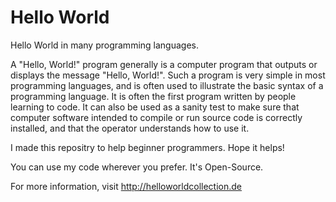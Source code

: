 # Hello World
Hello World in many programming languages.

A "Hello, World!" program generally is a computer program that outputs or displays the message "Hello, World!". Such a program is very simple in most programming languages, and is often used to illustrate the basic syntax of a programming language. It is often the first program written by people learning to code. It can also be used as a sanity test to make sure that computer software intended to compile or run source code is correctly installed, and that the operator understands how to use it.

I made this repositry to help beginner programmers. Hope it helps!

You can use my code wherever you prefer. It's Open-Source.

For more information, visit http://helloworldcollection.de
